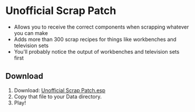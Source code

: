 # Unofficial Scrap Patch

* Allows you to receive the correct components when scrapping whatever you can make
* Adds more than 300 scrap recipes for things like workbenches and television sets
* You'll probably notice the output of workbenches and television sets first

## Download

1. Download: [Unofficial Scrap Patch.esp](https://github.com/fireundubh/fo4-mods/blob/master/Unofficial%20Scrap%20Patch/Unofficial%20Scrap%20Patch.esp?raw=true)
2. Copy that file to your Data directory.
3. Play!